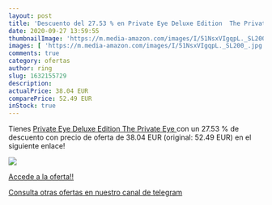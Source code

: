 ```yaml
---
layout: post
title: 'Descuento del 27.53 % en Private Eye Deluxe Edition  The Private '
date: 2020-09-27 13:59:55
thumbnailImage: 'https://m.media-amazon.com/images/I/51NsxVIgqpL._SL200_.jpg'
images: [ 'https://m.media-amazon.com/images/I/51NsxVIgqpL._SL200_.jpg' ]
comments: true
category: ofertas
author: ring
slug: 1632155729
description:
actualPrice: 38.04 EUR
comparePrice: 52.49 EUR
inStock: true
---
```


Tienes [Private Eye Deluxe Edition  The Private Eye ](https://www.amazon.com/dp/1632155729/?tag=redken08-20) con un 27.53 % de descuento con precio de oferta de 38.04 EUR (original: 52.49 EUR) en el siguiente enlace!

[![](https://m.media-amazon.com/images/I/51NsxVIgqpL._SL200_.jpg)](https://www.amazon.com/dp/1632155729/?tag=redken08-20)

[Accede a la oferta!!](https://www.amazon.com/dp/1632155729/?tag=redken08-20)

[Consulta otras ofertas en nuestro canal de telegram](https://t.me/s/ofertas25)
